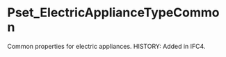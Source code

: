 # Pset_ElectricApplianceTypeCommon

Common properties for electric appliances.  HISTORY: Added in IFC4.

